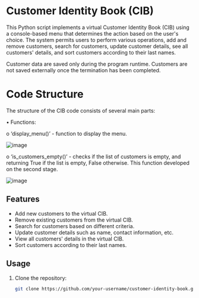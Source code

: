 # Customer Identity Book (CIB)

This Python script implements a virtual Customer Identity Book (CIB) using a console-based menu that determines the action based on the user's choice. The system permits users to perform various operations, add and remove customers, search for customers, update customer details, see all customers' details, and sort customers according to their last names.

Customer data are saved only during the program runtime. Customers are not saved externally once the termination has been completed.

# Code Structure

The structure of the CIB code consists of several main parts:

 •	Functions: 
 
 o	‘display_menu()’ - function to display the menu. 

![image](https://github.com/busilas/cib/assets/24510366/b991d6b9-1fd1-4564-9df4-58afb8b8ff3c)

o	‘is_customers_empty()’ - checks if the list of customers is empty, and returning True if the list is empty, False otherwise. This function developed on the second stage.

![image](https://github.com/busilas/cib/assets/24510366/db560ffd-dac9-4956-a6c1-f89796483f2d)


## Features

- Add new customers to the virtual CIB.
- Remove existing customers from the virtual CIB.
- Search for customers based on different criteria.
- Update customer details such as name, contact information, etc.
- View all customers' details in the virtual CIB.
- Sort customers according to their last names.

## Usage

1. Clone the repository:
   
   ```bash
   git clone https://github.com/your-username/customer-identity-book.git

